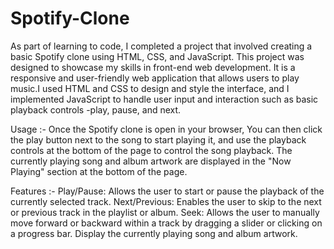 # Spotify-Clone

As part of learning to code, I completed a project that involved creating a basic Spotify clone using HTML, CSS, and JavaScript. This project was designed to showcase my skills in front-end web development. It is a responsive and user-friendly web application that allows users to play music.I used HTML and CSS to design and style the interface, and I implemented JavaScript to handle user input and interaction such as basic playback controls -play, pause, and next. 
 
 
Usage :- Once the Spotify clone is open in your browser, You can then click the play button next to the song to start 	playing it, and use the playback controls at the bottom of the page to control the song playback. The currently 	playing song and album artwork are displayed in the "Now Playing" section at the bottom of the page.

Features :-
Play/Pause: Allows the user to start or pause the playback of the currently selected track. 
Next/Previous: Enables the user to skip to the next or previous track in the playlist or album. 
Seek: Allows the user to manually move forward or backward within a track by dragging a slider or clicking on a progress bar. 
Display the currently playing song and album artwork. 

